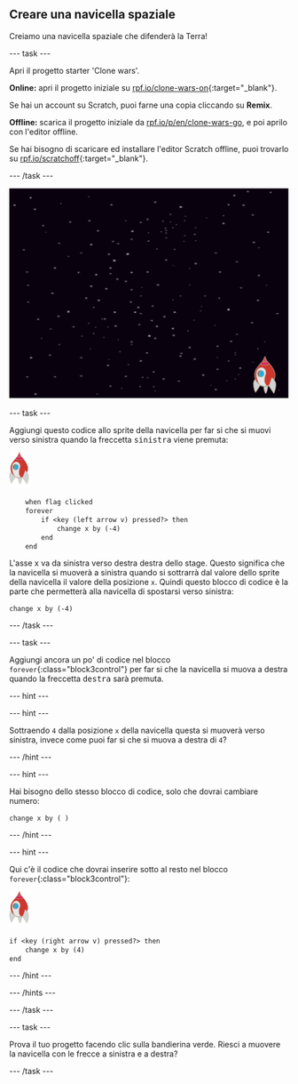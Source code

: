 ## Creare una navicella spaziale

Creiamo una navicella spaziale che difenderà la Terra!

\--- task \---

Apri il progetto starter 'Clone wars'.

**Online:** apri il progetto iniziale su [rpf.io/clone-wars-on](http://rpf.io/clone-wars-on){:target="_blank"}.

Se hai un account su Scratch, puoi farne una copia cliccando su **Remix**.

**Offline:** scarica il progetto iniziale da [rpf.io/p/en/clone-wars-go](http://rpf.io/p/en/clone-wars-go), e poi aprilo con l'editor offline.

Se hai bisogno di scaricare ed installare l'editor Scratch offline, puoi trovarlo su [rpf.io/scratchoff](https://rpf.io/scratchoff){:target="_blank"}.

\--- /task \---

![progetto iniziale](images/starter-project.png)

\--- task \---

Aggiungi questo codice allo sprite della navicella per far si che si muovi verso sinistra quando la freccetta <kbd>sinistra</kbd> viene premuta:

![sprite razzo](images/rocket-sprite.png)

```blocks3
    when flag clicked
    forever
        if <key (left arrow v) pressed?> then
            change x by (-4)
        end
    end
```

L'asse x va da sinistra verso destra destra dello stage. Questo significa che la navicella si muoverà a sinistra quando si sottrarrà dal valore dello sprite della navicella il valore della posizione `x`. Quindi questo blocco di codice è la parte che permetterà alla navicella di spostarsi verso sinistra:

```blocks3
change x by (-4)
```

\--- /task \---

\--- task \---

Aggiungi ancora un po' di codice nel blocco `forever`{:class="block3control"} per far si che la navicella si muova a destra quando la freccetta <kbd>destra</kbd> sarà premuta.

\--- hint \---

\--- hint \---

Sottraendo `4` dalla posizione `x` della navicella questa si muoverà verso sinistra, invece come puoi far si che si muova a destra di `4`?

\--- /hint \---

\--- hint \---

Hai bisogno dello stesso blocco di codice, solo che dovrai cambiare numero:

```blocks3
change x by ( )
```

\--- /hint \---

\--- hint \---

Qui c'è il codice che dovrai inserire sotto al resto nel blocco `forever`{:class="block3control"}:

![sprite razzo](images/rocket-sprite.png)

```blocks3
if <key (right arrow v) pressed?> then
    change x by (4)
end
```

\--- /hint \---

\--- /hints \---

\--- /task \---

\--- task \---

Prova il tuo progetto facendo clic sulla bandierina verde. Riesci a muovere la navicella con le frecce a sinistra e a destra?

\--- /task \---